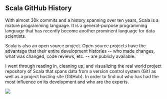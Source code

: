 ## Scala GitHub History

With almost 30k commits and a history spanning over ten years, Scala is a mature programming language. It is a general-purpose programming language that has recently become another prominent language for data scientists.

Scala is also an open source project. Open source projects have the advantage that their entire development histories -- who made changes, what was changed, code reviews, etc. -- are publicly available.

I went through reading in, cleaning up, and visualizing the real world project repository of Scala that spans data from a version control system (Git) as well as a project hosting site (GitHub). In order to find out who has had the most influence on its development and who are the experts.

<p align="left">
  <a href="https://nbviewer.org/github/RdEl00/Scala-GitHub-History/blob/master/Scala-GitHub-History.ipynb"><img src=https://img.shields.io/badge/Jupyter-Open%20Notebook-orange?></a>
</p>

